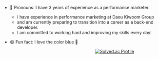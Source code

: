 - 📌 Pronouns: I have 3 years of experience as a performance marketer. <br>
  -  I have experience in performance marketing at Daou Kiwoom Group <br>
  - and am currently preparing to transition into a career as a back-end developer.<br>
  - I am committed to working hard and improving my skills every day!<br>
- 😄 Fun fact: I love the color blue 🩵

  &nbsp;&nbsp;&nbsp;&nbsp;&nbsp;&nbsp;&nbsp;&nbsp;&nbsp;&nbsp;&nbsp;&nbsp;&nbsp;&nbsp;&nbsp;&nbsp;&nbsp;&nbsp;&nbsp;&nbsp;&nbsp;&nbsp;&nbsp;&nbsp;&nbsp;&nbsp;&nbsp;&nbsp;&nbsp;&nbsp;&nbsp;&nbsp;&nbsp;&nbsp;&nbsp;&nbsp;&nbsp;&nbsp;&nbsp;&nbsp;&nbsp;&nbsp;&nbsp;&nbsp;&nbsp;&nbsp;&nbsp;&nbsp;&nbsp;&nbsp;&nbsp;&nbsp;&nbsp;&nbsp;&nbsp;&nbsp;&nbsp;&nbsp;&nbsp;&nbsp;&nbsp;&nbsp;&nbsp;&nbsp;&nbsp;&nbsp;&nbsp;&nbsp;&nbsp;&nbsp; [![Solved.ac Profile](http://mazassumnida.wtf/api/generate_badge?boj=ejrm12)](https://solved.ac/ejrm12)


